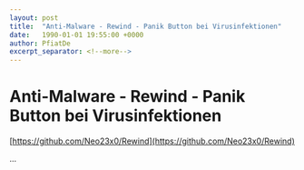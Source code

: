 ```yaml
---
layout: post
title:  "Anti-Malware - Rewind - Panik Button bei Virusinfektionen"
date:   1990-01-01 19:55:00 +0000
author: PfiatDe
excerpt_separator: <!--more-->
---
```


# Anti-Malware - Rewind - Panik Button bei Virusinfektionen
[https://github.com/Neo23x0/Rewind](https://github.com/Neo23x0/Rewind)

...
<!--more-->
